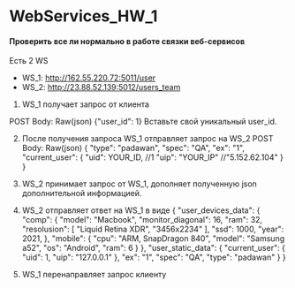 # WebServices_HW_1

#### Проверить все ли нормально в работе связки веб-сервисов

Есть 2 WS  
- WS_1: http://162.55.220.72:5011/user
- WS_2: http://23.88.52.139:5012/users_team  

1. WS_1 получает запрос от клиента

POST
Body: Raw(json) {"user_id": 1}
Вставьте свой уникальный user_id.

2. После получения запроса WS_1 отправляет запрос на WS_2
POST
Body: Raw(json) 
{
	"type": "padawan", 
	"spec": "QA", 
	"ex": "1", 
	"current_user": {
		"uid": YOUR_ID,  //1
		"uip": "YOUR_IP" //"5.152.62.104"
	}
}

3. WS_2 принимает запрос от WS_1, дополняет полученную json дополнительной информацией.
4. WS_2 отправляет ответ на WS_1 в виде
{
	"user_devices_data": {
		"comp": {
			"model": "Macbook",
			"monitor_diagonal": 16,
			"ram": 32,
			"resolusion": [
				"Liquid Retina XDR",
				"3456x2234"
			],
			"ssd": 1000,
			"year": 2021,
		},
		"mobile": {
			"cpu": "ARM, SnapDragon 840",
			"model": "Samsung a52",
			"os": "Android",
			"ram": 6
		}
	},
	"user_static_data": {
		"current_user": {
			"uid": 1,
			"uip": "127.0.0.1"
		},
		"ex": "1",
		"spec": "QA",
		"type": "padawan"
	}
}

5. WS_1 перенаправляет запрос клиенту
